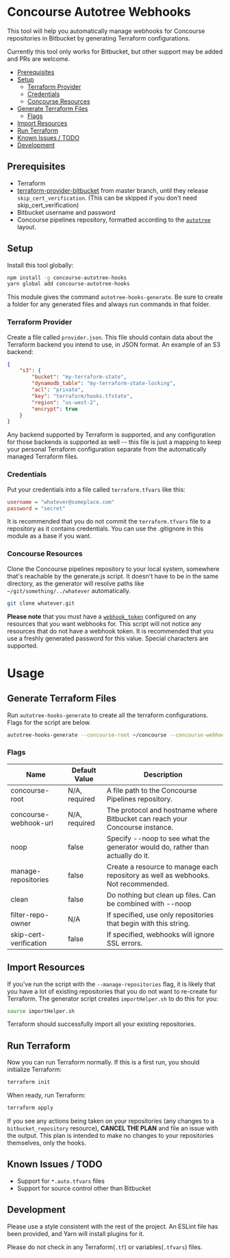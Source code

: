 # Concourse Autotree Webhooks

This tool will help you automatically manage webhooks for Concourse repositories in Bitbucket by generating Terraform configurations.

Currently this tool only works for Bitbucket, but other support may be added and PRs are welcome.

<!-- MDTOC maxdepth:2 firsth1:0 numbering:0 flatten:0 bullets:1 updateOnSave:1 -->

- [Prerequisites](#Prerequisites)
- [Setup](#Setup)
   - [Terraform Provider](#Terraform-Provider)
   - [Credentials](#Credentials)
   - [Concourse Resources](#Concourse-Resources)
- [Generate Terraform Files](#Generate-Terraform-Files)
   - [Flags](#Flags)
- [Import Resources](#Import-Resources)
- [Run Terraform](#Run-Terraform)
- [Known Issues / TODO](#Known-Issues-TODO)
- [Development](#Development)

<!-- /MDTOC -->

## Prerequisites

* Terraform
* [terraform-provider-bitbucket](https://github.com/terraform-providers/terraform-provider-bitbucket) from master branch, until they release `skip_cert_verification`. (This can be skipped if you don't need skip_cert_verification)
* Bitbucket username and password
* Concourse pipelines repository, formatted according to the [`autotree`](https://github.com/tprobinson/concourse-autotree-pipelines) layout.

## Setup
Install this tool globally:

```sh
npm install -g concourse-autotree-hooks
yarn global add concourse-autotree-hooks
```

This module gives the command `autotree-hooks-generate`. Be sure to create a folder for any generated files and always run commands in that folder.

### Terraform Provider

Create a file called `provider.json`. This file should contain data about the Terraform backend you intend to use, in JSON format. An example of an S3 backend:
```json
{
	"s3": {
		"bucket": "my-terraform-state",
		"dynamodb_table": "my-terraform-state-locking",
		"acl": "private",
		"key": "terraform/hooks.tfstate",
		"region": "us-west-2",
		"encrypt": true
	}
}
```

Any backend supported by Terraform is supported, and any configuration for those backends is supported as well -- this file is just a mapping to keep your personal Terraform configuration separate from the automatically managed Terraform files.

### Credentials

Put your credentials into a file called `terraform.tfvars` like this:
```ini
username = "whatever@someplace.com"
password = "secret"
```

It is recommended that you do not commit the `terraform.tfvars` file to a repository as it contains credentials. You can use the .gitignore in this module as a base if you want.

### Concourse Resources

Clone the Concourse pipelines repository to your local system, somewhere that's reachable by the generate.js script. It doesn't have to be in the same directory, as the generator will resolve paths like `~/git/something/../whatever` automatically.

```sh
git clone whatever.git
```

**Please note** that you must have a [`webhook_token`](https://concourse-ci.org/resources.html#resource-webhook-token) configured on any resources that you want webhooks for. This script will not notice any resources that do not have a webhook token. It is recommended that you use a freshly generated password for this value. Special characters are supported.

# Usage

## Generate Terraform Files

Run `autotree-hooks-generate` to create all the terraform configurations. Flags for the script are below.

```sh
autotree-hooks-generate --concourse-root ~/concourse --concourse-webhook-url https://xxx.xxx.xxx.xxx
```

### Flags
| Name                   | Default Value | Description                                                                        |
| ---------------------- | ------------- | ---------------------------------------------------------------------------------- |
| concourse-root         | N/A, required | A file path to the Concourse Pipelines repository.                                 |
| concourse-webhook-url  | N/A, required | The protocol and hostname where Bitbucket can reach your Concourse instance.       |
| noop                   | false         | Specify --noop to see what the generator would do, rather than actually do it. |
| manage-repositories    | false         | Create a resource to manage each repository as well as webhooks. Not recommended.  |
| clean                  | false         | Do nothing but clean up files. Can be combined with --noop                         |
| filter-repo-owner      | N/A           | If specified, use only repositories that begin with this string.                   |
| skip-cert-verification | false         | If specified, webhooks will ignore SSL errors.                                     |


## Import Resources

If you've run the script with the `--manage-repositories` flag, it is likely that you have a lot of existing repositories that you do not want to re-create for Terraform. The generator script creates `importHelper.sh` to do this for you:

```sh
source importHelper.sh
```

Terraform should successfully import all your existing repositories.


## Run Terraform
Now you can run Terraform normally. If this is a first run, you should initialize Terraform:

```sh
terraform init
```

When ready, run Terraform:

```sh
terraform apply
```

If you see any actions being taken on your repositories (any changes to a `bitbucket_repository` resource), **CANCEL THE PLAN** and file an issue with the output. This plan is intended to make no changes to your repositories themselves, only the hooks.


## Known Issues / TODO

* Support for `*.auto.tfvars` files
* Support for source control other than Bitbucket


## Development

Please use a style consistent with the rest of the project. An ESLint file has been provided, and Yarn will install plugins for it.

Please do not check in any Terraform(`.tf`) or variables(`.tfvars`) files.
